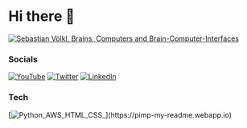 # Hi there 👋

[![Sebastian Völkl, Brains, Computers and Brain-Computer-Interfaces](https://pimp-my-readme.webapp.io/pimp-my-readme/wavy-banner?subtitle=Brains%2C%20Computers%20and%20Brain-Computer-Interfaces&title=Sebastian%20V%C3%B6lkl)](https://pimp-my-readme.webapp.io)
### Socials
[![YouTube](https://pimp-my-readme.webapp.io/pimp-my-readme/social-media?social=YouTube)](https://www.youtube.com/channel/UC0jU3uR_c6_o-EMShiwBpjA)
[![Twitter](https://pimp-my-readme.webapp.io/pimp-my-readme/social-media?social=Twitter)](https://twitter.com/basti_vkl)
[![LinkedIn](https://pimp-my-readme.webapp.io/pimp-my-readme/social-media?social=LinkedIn)](https://www.linkedin.com/in/sebastian-voelkl/)
### Tech
[![Python_AWS_HTML_CSS_](https://pimp-my-readme.webapp.io/pimp-my-readme/technology?technology=Python_AWS_HTML_CSS_)](https://pimp-my-readme.webapp.io)
